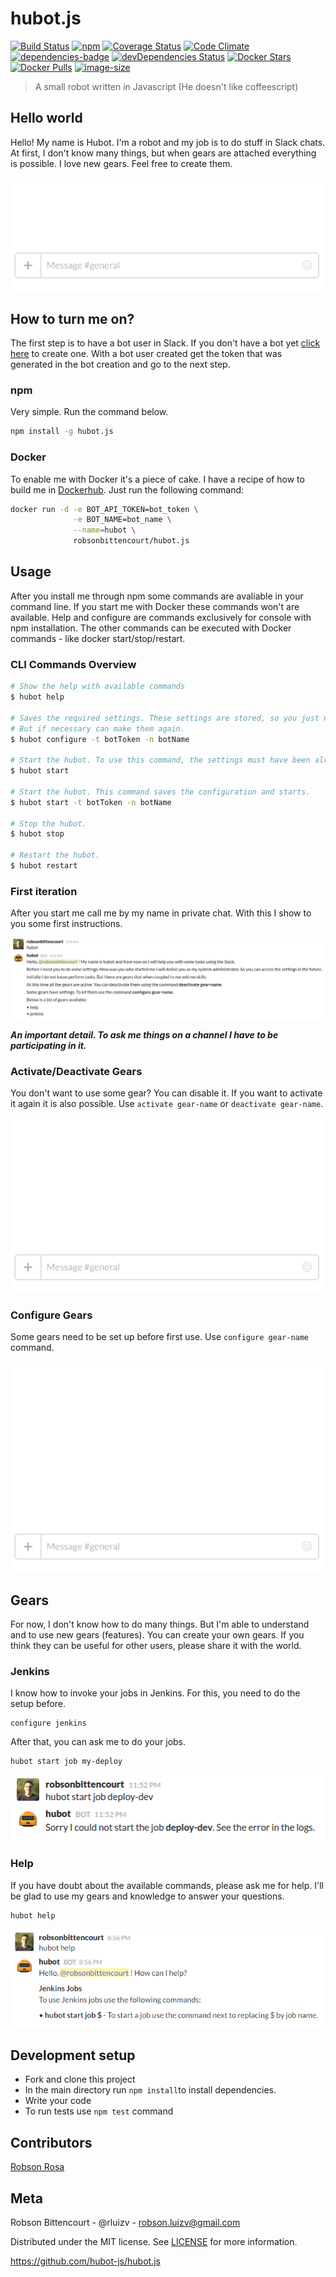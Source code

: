# hubot.js 
[![Build Status](https://travis-ci.org/hubot-js/hubot.js.svg?branch=master)](https://travis-ci.org/hubot-js/hubot.js)   [![npm](https://img.shields.io/npm/v/hubot.js.svg)](https://www.npmjs.com/package/hubot.js)   [![Coverage Status](https://coveralls.io/repos/github/hubot-js/hubot.js/badge.svg?branch=master)](https://coveralls.io/github/hubot-js/hubot.js?branch=master)   [![Code Climate](https://img.shields.io/codeclimate/github/hubot-js/hubot.js.svg)](https://codeclimate.com/github/hubot-js/hubot.js)  [![dependencies-badge](https://david-dm.org/hubot-js/hubot.js.svg)](https://david-dm.org/hubot-js/hubot.js)  [![devDependencies Status](https://david-dm.org/hubot-js/hubot.js/dev-status.svg)](https://david-dm.org/hubot-js/hubot.js?type=dev)  [![Docker Stars](https://img.shields.io/docker/stars/robsonbittencourt/hubot.js.svg)](https://hub.docker.com/r/robsonbittencourt/hubot.js/)  [![Docker Pulls](https://img.shields.io/docker/pulls/robsonbittencourt/hubot.js.svg)](https://hub.docker.com/r/robsonbittencourt/hubot.js/)  [![image-size](https://images.microbadger.com/badges/image/robsonbittencourt/hubot.js.svg)](http://microbadger.com/images/robsonbittencourt/hubot.js)

> A small robot written in Javascript (He doesn't like coffeescript)

## Hello world

Hello! My name is Hubot. I'm a robot and my job is to do stuff in Slack chats. At first, I don't know many things, but when gears are attached everything is possible. I love new gears. Feel free to create them.

![start-deploy-gif](media/start-job.gif)

## How to turn me on?

The first step is to have a bot user in Slack. If you don't have a bot yet [click here](https://api.slack.com/bot-users) to create one. With a bot user created get the token that was generated in the bot creation and go to the next step.

### npm

Very simple. Run the command below.

```bash
npm install -g hubot.js
```

### Docker

To enable me with Docker it's a piece of cake. I have a recipe of how to build me in [Dockerhub](https://hub.docker.com/r/robsonbittencourt/hubot.js/). Just run the following command:

```bash
docker run -d -e BOT_API_TOKEN=bot_token \
              -e BOT_NAME=bot_name \
              --name=hubot \
              robsonbittencourt/hubot.js
```

## Usage

After you install me through npm some commands are avaliable in your command line. If you start me with Docker these commands won't are available. Help and configure are commands exclusively for console with npm installation. The other commands can be executed with Docker commands - like docker start/stop/restart.

### CLI Commands Overview 

```bash
# Show the help with available commands
$ hubot help                              

# Saves the required settings. These settings are stored, so you just need to do them once.
# But if necessary can make them again.
$ hubot configure -t botToken -n botName  

# Start the hubot. To use this command, the settings must have been already set up.
$ hubot start                             

# Start the hubot. This command saves the configuration and starts. 
$ hubot start -t botToken -n botName      

# Stop the hubot.
$ hubot stop                              

# Restart the hubot.
$ hubot restart                           
```

### First iteration

After you start me call me by my name in private chat. With this I show to you some first instructions.

![first-iteraction](media/first-iteraction.png)

**_An important detail. To ask me things on a channel I have to be participating in it._**

### Activate/Deactivate Gears

You don't want to use some gear? You can disable it. If you want to activate it again it is also possible. Use `activate gear-name` or `deactivate gear-name`.

![activate-deactivate-gear](media/activate-deactivate-gear.gif)

### Configure Gears

Some gears need to be set up before first use. Use `configure gear-name` command.

![configure-gear](media/configure-gear.gif)

## Gears

For now, I don't know how to do many things. But I'm able to understand and to use new gears (features). You can create your own gears. If you think they can be useful for other users, please share it with the world.

### Jenkins

I know how to invoke your jobs in Jenkins. For this, you need to do the setup before.

```
configure jenkins
```

After that, you can ask me to do your jobs.

```
hubot start job my-deploy
```

![start-job](media/start-job.png)

### Help

If you have doubt about the available commands, please ask me for help. I'll be glad to use my gears and knowledge to answer your questions.

```
hubot help
```

![help](media/help.png)

## Development setup
- Fork and clone this project
- In the main directory run ```npm install```to install dependencies.
- Write your code
- To run tests use ```npm test``` command

## Contributors
[Robson Rosa](https://github.com/robsonrosa)

## Meta
Robson Bittencourt - @rluizv - robson.luizv@gmail.com

Distributed under the MIT license. See [LICENSE](LICENSE) for more information.

https://github.com/hubot-js/hubot.js
